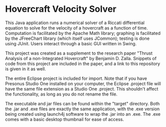 # Hovercraft Velocity Solver
This Java application runs a numerical solver of a Riccati differential equation to solve for the velocity of a hovercraft as a function of time. Computation is facilitated by the Apache Math library; graphing is facilitated by the JFreeChart library (which itself uses JCommon); testing is done using JUnit. Users interact through a basic GUI written in Swing.

This project was created as a supplement to the research paper "Thrust Analysis of a non-Integrated Hovercraft" by Benjamin D. Zalla. Snippets of code from this project are included in the paper, and a link to this repository is given in it as well.

The entire Eclipse project is included for import. Note that if you have Presonus Studio One installed on your computer, the Eclipse .project file will have the same file extension as a Studio One .project. This shouldn't affect the functionality, as long as you do not rename the file.

The executable and jar files can be found within the "target" directory. Both the .jar and .exe files are exactly the same application, with the .exe version being created using launch4j software to wrap the .jar into an .exe. The .exe comes with a basic desktop thumbnail for ease of access.
